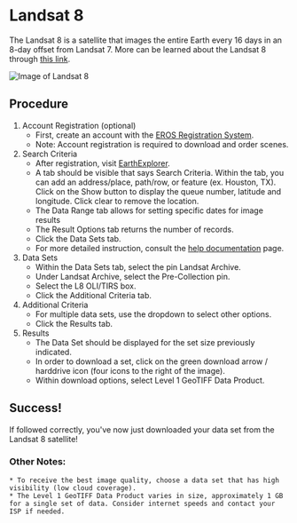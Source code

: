 # Landsat 8 
The Landsat 8 is a satellite that images the entire Earth every 16 days in an 8-day offset from Landsat 7. More can be learned about the Landsat 8 through [this link](https://landsat.usgs.gov/landsat-8).

![Image of Landsat 8](https://landsat.usgs.gov/sites/default/files/images/LDCM_Landsat8.jpg)

## Procedure
1. Account Registration (optional) 
	* First, create an account with the [EROS Registration System](https://ers.cr.usgs.gov/login).
	* Note: Account registration is required to download and order scenes.
2. Search Criteria  
	* After registration, visit [EarthExplorer](https://earthexplorer.usgs.gov).
	* A tab should be visible that says Search Criteria. Within the tab, you can add an address/place, path/row, or feature (ex. Houston, TX). Click on the Show button to display the queue number, latitude and longitude. Click clear to remove the location.
	* The Data Range tab allows for setting specific dates for image results
	* The Result Options tab returns the number of records.
	* Click the Data Sets tab.
	* For more detailed instruction, consult the [help documentation](https://lta.cr.usgs.gov/ee_tutorial_search_criteria) page. 
3. Data Sets
	* Within the Data Sets tab, select the pin Landsat Archive.
	* Under Landsat Archive, select the Pre-Collection pin.
	* Select the L8 OLI/TIRS box.
	* Click the Additional Criteria tab.
4. Additional Criteria
	* For multiple data sets, use the dropdown to select other options.
	* Click the Results tab.
5. Results
	* The Data Set should be displayed for the set size previously indicated.
	* In order to download a set, click on the green download arrow / harddrive icon (four icons to the right of the image).
	* Within download options, select Level 1 GeoTIFF Data Product.   
## Success!
If followed correctly, you've now just downloaded your data set from the Landsat 8 satellite!

### Other Notes:  
	* To receive the best image quality, choose a data set that has high visibility (low cloud coverage).
	* The Level 1 GeoTIFF Data Product varies in size, approximately 1 GB for a single set of data. Consider internet speeds and contact your ISP if needed.  
